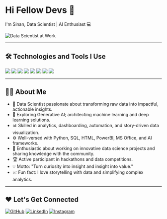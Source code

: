 # Hi Fellow Devs 👋

I'm Sinan, Data Scientist | AI Enthusiast 💻

![Data Scientist at Work](https://media.giphy.com/media/26tn33aiTi1jkl6H6/giphy.gif)

---

## 🛠️ Technologies and Tools I Use

<p>
  <img src="https://img.shields.io/badge/Python-3776AB?style=for-the-badge&logo=python&logoColor=white"/>
  <img src="https://img.shields.io/badge/SQL-316192?style=for-the-badge&logo=postgresql&logoColor=white"/>
  <img src="https://img.shields.io/badge/HTML5-E34F26?style=for-the-badge&logo=html5&logoColor=white"/>
  <img src="https://img.shields.io/badge/GenAI-00BFFF?style=for-the-badge"/>
  <img src="https://img.shields.io/badge/MS_Office-D83B01?style=for-the-badge&logo=microsoft-office&logoColor=white"/>
  <img src="https://img.shields.io/badge/PowerBI-F2C811?style=for-the-badge&logo=powerbi&logoColor=black"/>
  <img src="https://img.shields.io/badge/Machine_Learning-009688?style=for-the-badge"/>
  <img src="https://img.shields.io/badge/Deep_Learning-673AB7?style=for-the-badge"/>
</p>

---

## 👨‍💻 About Me

- 💾 Data Scientist passionate about transforming raw data into impactful, actionable insights.
- 🤖 Exploring Generative AI; architecting machine learning and deep learning solutions.
- 📊 Skilled in analytics, dashboarding, automation, and story-driven data visualization.
- ⚙️ Well-versed with Python, SQL, HTML, PowerBI, MS Office, and AI frameworks.
- 🚀 Enthusiastic about working on innovative data science projects and sharing knowledge with the community.
- 🏆 Active participant in hackathons and data competitions.
- 💡 Motto: "Turn curiosity into insight and insight into value."
- 📈 Fun fact: I love storytelling with data and simplifying complex analytics.

---

## ❤️ Let's Get Connected

[![GitHub](https://img.shields.io/badge/GitHub-181717?style=flat-square&logo=github&logoColor=white)](https://github.com/sinanshereef)
[![LinkedIn](https://img.shields.io/badge/LinkedIn-0077B5?style=flat-square&logo=linkedin&logoColor=white)](www.linkedin.com/in/sinanshereef)
[![Instagram](https://img.shields.io/badge/Instagram-E4405F?style=flat-square&logo=instagram&logoColor=white)](https://www.instagram.com/_s.naan._)

